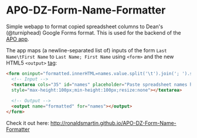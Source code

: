 APO-DZ-Form-Name-Formatter
==========================

Simple webapp to format copied spreadsheet columns to Dean's (@turniphead) Google Forms format. This is used for the backend of the [APO app](http://bit.ly/apo-dz).

The app maps (a newline-separated list of) inputs of the form  `Last Name\tFirst Name` to `Last Name; First Name` using `<form>` and the new HTML5 `<output>` [tag](http://www.w3schools.com/tags/tag_output.asp):

```html
<form oninput="formatted.innerHTML=names.value.split('\t').join('; ').split(/\r?\n/).join('<br/>')">
  <!-- Input -->
  <textarea cols="35" id="names" placeholder="Paste spreadsheet names here..." autofocus
  style="max-height:100px;min-height:100px;resize:none"></textarea>
  
  <!-- Output -->
  <output name="formatted" for="names"></output>
</form>
```

Check it out here: http://ronaldsmartin.github.io/APO-DZ-Form-Name-Formatter
